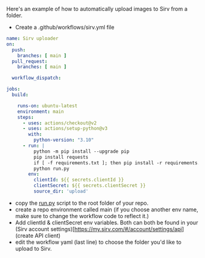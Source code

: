 Here's an example of how to automatically upload images to Sirv from a folder.
- Create a .github/workflows/sirv.yml file
```yaml
name: Sirv uploader
on:
  push:
    branches: [ main ]
  pull_request:
    branches: [ main ]

  workflow_dispatch:

jobs:
  build:

    runs-on: ubuntu-latest
    environment: main
    steps:
      - uses: actions/checkout@v2
      - uses: actions/setup-python@v3
        with:
          python-version: "3.10"
      - run: |
          python -m pip install --upgrade pip
          pip install requests
          if [ -f requirements.txt ]; then pip install -r requirements.txt; fi
          python run.py
        env:
          clientId: ${{ secrets.clientId }}
          clientSecret: ${{ secrets.clientSecret }}
          source_dir: 'upload'
```
- copy the [run.py](https://github.com/IgorVaryvoda/gh-action-sirv/blob/main/run.py) script to the root folder of your repo.
- create a repo environment called main (if you choose another env name, make sure to change the workflow code to reflect it.)
- Add clientId & clientSecret env variables. Both can both be found in your (Sirv account settings)[https://my.sirv.com/#/account/settings/api] (create API client)
- edit the workflow yaml (last line) to choose the folder you'd like to upload to Sirv.